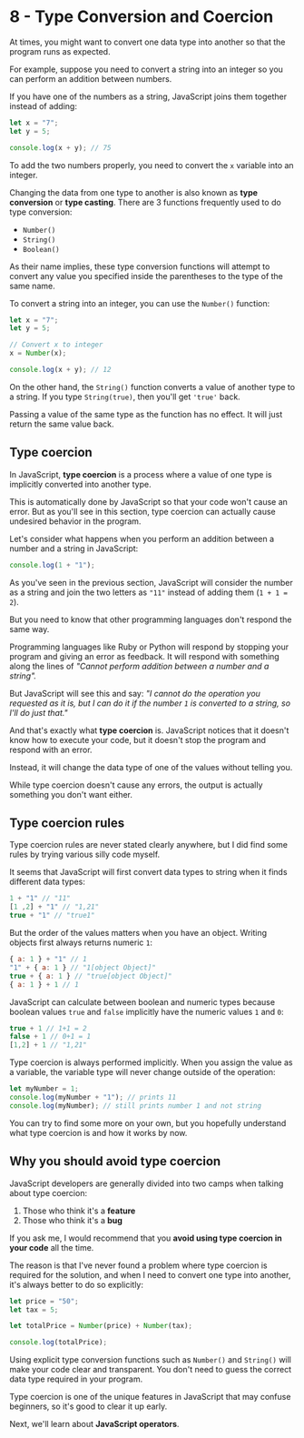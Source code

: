 # 8 - Type Conversion and Coercion

At times, you might want to convert one data type into another so that the program runs as expected.

For example, suppose you need to convert a string into an integer so you can perform an addition between numbers.

If you have one of the numbers as a string, JavaScript joins them together instead of adding:

```javascript
let x = "7";
let y = 5;

console.log(x + y); // 75
```

To add the two numbers properly, you need to convert the `x` variable into an integer.

Changing the data from one type to another is also known as **type conversion** or **type casting**. There are 3 functions frequently used to do type conversion:

- `Number()`
- `String()`
- `Boolean()`

As their name implies, these type conversion functions will attempt to convert any value you specified inside the parentheses to the type of the same name.

To convert a string into an integer, you can use the `Number()` function:

```javascript
let x = "7";
let y = 5;

// Convert x to integer
x = Number(x);

console.log(x + y); // 12
```

On the other hand, the `String()` function converts a value of another type to a string. If you type `String(true)`, then you'll get `'true'` back.

Passing a value of the same type as the function has no effect. It will just return the same value back.

## Type coercion

In JavaScript, **type coercion** is a process where a value of one type is implicitly converted into another type.

This is automatically done by JavaScript so that your code won't cause an error. But as you'll see in this section, type coercion can actually cause undesired behavior in the program.

Let's consider what happens when you perform an addition between a number and a string in JavaScript:

```javascript
console.log(1 + "1");
```

As you've seen in the previous section, JavaScript will consider the number as a string and join the two letters as `"11"` instead of adding them (`1 + 1 = 2`).

But you need to know that other programming languages don't respond the same way.

Programming languages like Ruby or Python will respond by stopping your program and giving an error as feedback. It will respond with something along the lines of _"Cannot perform addition between a number and a string"._

But JavaScript will see this and say: _"I cannot do the operation you requested as it is, but I can do it if the number `1` is converted to a string, so I'll do just that."_

And that's exactly what **type coercion** is. JavaScript notices that it doesn't know how to execute your code, but it doesn't stop the program and respond with an error.

Instead, it will change the data type of one of the values without telling you.

While type coercion doesn't cause any errors, the output is actually something you don't want either.

## Type coercion rules

Type coercion rules are never stated clearly anywhere, but I did find some rules by trying various silly code myself.

It seems that JavaScript will first convert data types to string when it finds different data types:

```javascript
1 + "1" // "11"
[1 ,2] + "1" // "1,21"
true + "1" // "true1"
```

But the order of the values matters when you have an object. Writing objects first always returns numeric `1`:

```javascript
{ a: 1 } + "1" // 1
"1" + { a: 1 } // "1[object Object]"
true + { a: 1 } // "true[object Object]"
{ a: 1 } + 1 // 1
```

JavaScript can calculate between boolean and numeric types because boolean values `true` and `false` implicitly have the numeric values `1` and `0`:

```javascript
true + 1 // 1+1 = 2
false + 1 // 0+1 = 1
[1,2] + 1 // "1,21"
```

Type coercion is always performed implicitly. When you assign the value as a variable, the variable type will never change outside of the operation:

```javascript
let myNumber = 1;
console.log(myNumber + "1"); // prints 11
console.log(myNumber); // still prints number 1 and not string
```

You can try to find some more on your own, but you hopefully understand what type coercion is and how it works by now.

## Why you should avoid type coercion

JavaScript developers are generally divided into two camps when talking about type coercion:

1. Those who think it's a **feature**
2. Those who think it's a **bug**

If you ask me, I would recommend that you **avoid using type coercion in your code** all the time.

The reason is that I've never found a problem where type coercion is required for the solution, and when I need to convert one type into another, it's always better to do so explicitly:

```javascript
let price = "50";
let tax = 5;

let totalPrice = Number(price) + Number(tax);

console.log(totalPrice);
```

Using explicit type conversion functions such as `Number()` and `String()` will make your code clear and transparent. You don't need to guess the correct data type required in your program.

Type coercion is one of the unique features in JavaScript that may confuse beginners, so it's good to clear it up early.

Next, we'll learn about **JavaScript operators**.

